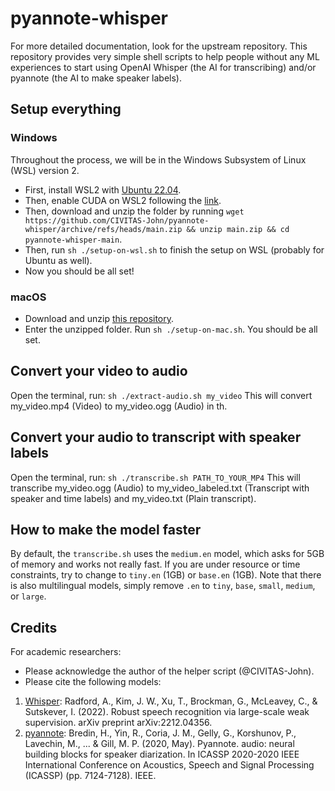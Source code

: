 # pyannote-whisper
For more detailed documentation, look for the upstream repository. This repository provides very simple shell scripts to help people without any ML experiences to start using OpenAI Whisper (the AI for transcribing) and/or pyannote (the AI to make speaker labels).

## Setup everything
### Windows
Throughout the process, we will be in the Windows Subsystem of Linux (WSL) version 2.
* First, install WSL2 with [Ubuntu 22.04](https://ubuntu.com/tutorials/install-ubuntu-on-wsl2-on-windows-11-with-gui-support).
* Then, enable CUDA on WSL2 following the [link](https://learn.microsoft.com/en-us/windows/ai/directml/gpu-cuda-in-wsl).
* Then, download and unzip the folder by running `wget https://github.com/CIVITAS-John/pyannote-whisper/archive/refs/heads/main.zip && unzip main.zip && cd pyannote-whisper-main`.
* Then, run `sh ./setup-on-wsl.sh` to finish the setup on WSL (probably for Ubuntu as well).
* Now you should be all set!

### macOS
* Download and unzip [this repository](https://github.com/CIVITAS-John/pyannote-whisper/archive/refs/heads/main.zip).
* Enter the unzipped folder. Run `sh ./setup-on-mac.sh`. You should be all set.

## Convert your video to audio
Open the terminal, run:
`sh ./extract-audio.sh my_video`
This will convert my_video.mp4 (Video) to my_video.ogg (Audio) in th.

## Convert your audio to transcript with speaker labels
Open the terminal, run:
`sh ./transcribe.sh PATH_TO_YOUR_MP4`
This will transcribe my_video.ogg (Audio) to my_video_labeled.txt (Transcript with speaker and time labels) and my_video.txt (Plain transcript).

## How to make the model faster
By default, the `transcribe.sh` uses the `medium.en` model, which asks for 5GB of memory and works not really fast. If you are under resource or time constraints, try to change to `tiny.en` (1GB) or `base.en` (1GB). Note that there is also multilingual models, simply remove `.en` to `tiny`, `base`, `small`, `medium`, or `large`.

## Credits
For academic researchers:
* Please acknowledge the author of the helper script (@CIVITAS-John).
* Please cite the following models:
1. [Whisper](https://github.com/openai/whisper): Radford, A., Kim, J. W., Xu, T., Brockman, G., McLeavey, C., & Sutskever, I. (2022). Robust speech recognition via large-scale weak supervision. arXiv preprint arXiv:2212.04356.
1. [pyannote](https://huggingface.co/pyannote/speaker-diarization): Bredin, H., Yin, R., Coria, J. M., Gelly, G., Korshunov, P., Lavechin, M., ... & Gill, M. P. (2020, May). Pyannote. audio: neural building blocks for speaker diarization. In ICASSP 2020-2020 IEEE International Conference on Acoustics, Speech and Signal Processing (ICASSP) (pp. 7124-7128). IEEE.